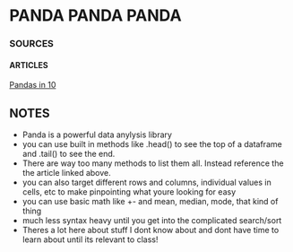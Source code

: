 # PANDA PANDA PANDA

### SOURCES

[]()
[]()
[]()

#### ARTICLES
[Pandas in 10](https://pandas.pydata.org/pandas-docs/stable/user_guide/10min.html)
[]()
[]()

## NOTES
- Panda is a powerful data anylysis library
- you can use built in methods like .head() to see the top of a dataframe and .tail() to see the end.
- There are way too many methods to list them all. Instead reference the the article linked above.
- you can also target different rows and columns, individual values in cells, etc to make pinpointing what youre looking for easy
- you can use basic math like +- and mean, median, mode, that kind of thing
- much less syntax heavy until you get into the complicated search/sort
- Theres a lot here about stuff I dont know about and dont have time to learn about until its relevant to class!
